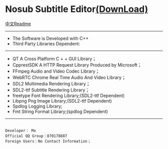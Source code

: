 # Nosub Subtitle Editor[(DownLoad)](https://github.com/patui/Nosub/releases)

[中文Readme](https://github.com/patui/Nosub/blob/master/README_zh.md)

---
- The Software is Developed with C++
- Third Party Libraries Dependent:
---

- QT 		      A Cross Platform C + + GUI Library；
- CpprestSDK 	  A HTTP Request Library Produced by Microsoft；
- FFmpeg          Audio and Video Codec Library；
- WebRTC          Chrome Real Time Audio And Video Library；
- SDL2            Multimedia Rendering Library；
- SDL2-ttf        Subtitle Rendering Library；
- freetype        Font Rendering Library;(SDL2-ttf Dependent)
- Libpng          Png Image Library;(SDL2-ttf Dependent)
- Spdlog          Logging Library;
- Fmt             String Format Library;(spdlog Dependent)

---

```

Developer： Mo
Official QQ Group：870178887
Foreign Users：No Contact Information；

```
